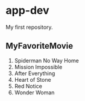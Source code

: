 # app-dev
My first repository.
## MyFavoriteMovie
1. Spiderman No Way Home
2. Mission Impossible
3. After Everything
4. Heart of Stone
5. Red Notice
6. Wonder Woman
